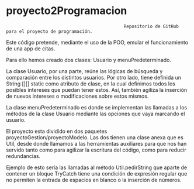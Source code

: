 # proyecto2Programacion

                                                 Repositorio de GitHub para el proyecto de programación.

Este código pretende, mediante el uso de la POO, emular el funcionamiento de una app de citas.

Para ello hemos creado dos clases: Usuario y menuPredeterminado.

La clase Usuario, por una parte, reúne las lógicas de búsqueda y comparación entre los distintos usuarios. 
Por otro lado, tiene definida un String [][] static como atributo de clase, en la cual definimos todos
los posibles intereses que puedan tener estos. Así, también agiliza la inserción de nuevos intereses
o modificaciones sobre estos mismos.

La clase menuPredeterminado es donde se implementan las llamadas a los métodos de la clase Usuario
mediante las opciones que vaya marcando el usuario. 

El proyecto esta dividido en dos paquetes proyectoGestion/proyectoModelo. Las dos tienen
una clase anexa que es Util, desde donde llamamos a las herramientas auxiliares para
que nos han servido tanto como para agilizar la escritura  del código, como para reducir redundancias. 

Ejemplo de esto sería las llamadas al método Util.pedirString que aparte de contener un bloque TryCatch
tiene una condición de expresión regular que no permiten la entrada de espacios en blanco o la inserción de números.

